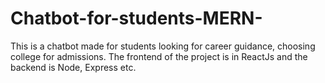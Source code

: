 # Chatbot-for-students-MERN-
This is a chatbot made for students looking for career guidance, choosing college for admissions. The frontend of the project is in ReactJs and the backend is Node, Express etc.
